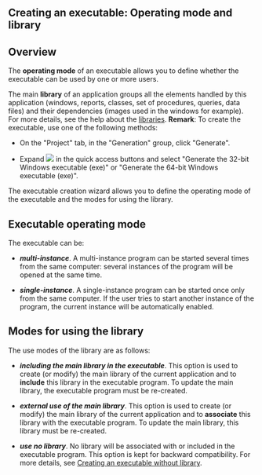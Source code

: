 


## Creating an executable: Operating mode and library 
			



<a name="NOTE1"></a>
<a name="NOTE1_1"></a>


## Overview
<a name="overview_ELTTEXTE000112"></a>
The **operating mode** of an executable allows you to define whether the executable can be used by one or more users.

The main **library** of an application groups all the elements handled by this application (windows, reports, classes, set of procedures, queries, data files) and their dependencies (images used in the windows for example). For more details, see the help about the [libraries](../Editeurs/2030022.md).
**Remark**: To create the executable, use one of the following methods: 

- On the "Project" tab, in the "Generation" group, click "Generate". 

- Expand ![](https://doc.pcsoft.fr/en-US/images/image.awp?langid=3&name=ico_generation_exe.gif)
 in the quick access buttons and select "Generate the 32-bit Windows executable (exe)" or "Generate the 64-bit Windows executable (exe)". 




The executable creation wizard allows you to define the operating mode of the executable and the modes for using the library.

<a name="NOTE2"></a>
<a name="NOTE2_1"></a>


## Executable operating mode
<a name="executable_operating_mode_ELTTEXTE000136"></a>
The executable can be:

- ***multi-instance***. A multi-instance program can be started several times from the same computer: several instances of the program will be opened at the same time.

- ***single-instance***. A single-instance program can be started once only from the same computer. If the user tries to start another instance of the program, the current instance will be automatically enabled.




<a name="NOTE3"></a>
<a name="NOTE3_1"></a>


## Modes for using the library
<a name="modes_for_using_the_library_ELTTEXTE000160"></a>
The use modes of the library are as follows:

- ***including the main library in the executable***. This option is used to create (or modify) the main library of the current application and to **include** this library in the executable program. 
	To update the main library, the executable program must be re-created.

- ***external use of the main library***. This option is used to create (or modify) the main library of the current application and to **associate** this library with the executable program. 
	To update the main library, this library must be re-created.

- ***use no library***. No library will be associated with or included in the executable program. This option is kept for backward compatibility. For more details, see [Creating an executable without library](../Editeurs/2030025.md).





